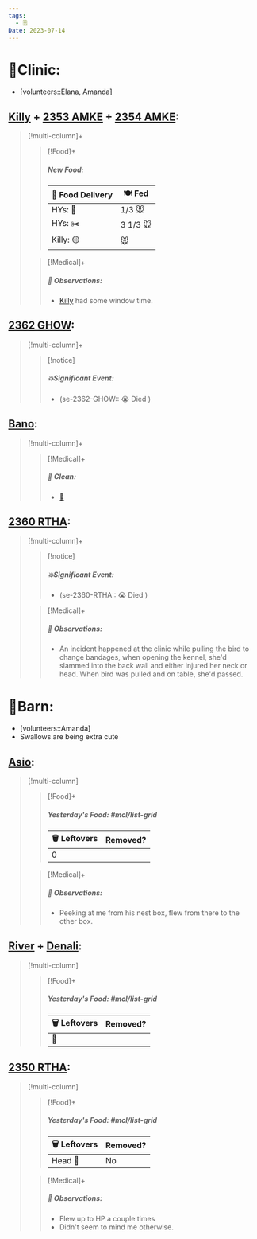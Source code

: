 ```yaml
---
tags:
  - 🗒️
Date: 2023-07-14
---
```


# 🏥Clinic:
- [volunteers::Elana, Amanda]

## [Killy](../RARE%20Birds/Ed%20Birds/Killy.md) + [2353 AMKE](../RARE%20Birds/2353%20AMKE.md) + [2354 AMKE](../RARE%20Birds/2354%20AMKE.md):
> [!multi-column]+
>
>> [!Food]+
>> ##### New Food:
>> |🚚 Food Delivery| 🍽️ Fed|
>> |---|---|
>>|HYs: 🫱|1/3 🐭
>>|HYs: ✂️| 3 1/3 🐭|
>>Killy: 🟡|🐭
>
>> [!Medical]+
>> ##### 🔭 Observations:
>> - [Killy](../RARE%20Birds/Ed%20Birds/Killy.md) had some window time.

## [2362 GHOW](../RARE%20Birds/2362%20GHOW.md):
> [!multi-column]+
>
>> [!notice]
>> ##### 💥Significant Event:
>> - (se-2362-GHOW:: 😭 Died )
>

## [Bano](../RARE%20Birds/Ed%20Birds/Bano.md):
> [!multi-column]+
>
>> [!Medical]+
>>##### 🫧 Clean:
>> - [🧽](../Admin/Codes/Scrubbed%20cage.md)

## [2360 RTHA](../RARE%20Birds/2360%20RTHA.md):
> [!multi-column]+
>
>> [!notice]
>> ##### 💥Significant Event:
>> - (se-2360-RTHA:: 😭 Died )
>
>> [!Medical]+
>> ##### 🔭 Observations:
>> - An incident happened at the clinic while pulling the bird to change bandages, when opening the kennel, she'd slammed into the back wall and either injured her neck or head. When bird was pulled and on table, she'd passed. 

# 🏡Barn:
- [volunteers::Amanda]
- Swallows are being extra cute

## [Asio](../RARE%20Birds/Ed%20Birds/Asio.md):
> [!multi-column]
>
>> [!Food]+
>> ##### Yesterday's Food: #mcl/list-grid
>> |🗑️ Leftovers| Removed?
>> |---|---|
>>|0|
>
>> [!Medical]+
>> ##### 🔭 Observations:
>> - Peeking at me from his nest box, flew from there to the other box.

## [River](../RARE%20Birds/Ed%20Birds/River.md) + [Denali](../RARE%20Birds/Ed%20Birds/Denali.md):
> [!multi-column]
>
>> [!Food]+
>> ##### Yesterday's Food: #mcl/list-grid
>> |🗑️ Leftovers| Removed?
>> |---|---|
>>|🐀|
>>

## [2350 RTHA](../RARE%20Birds/2350%20RTHA.md):
> [!multi-column]
>
>> [!Food]+
>> ##### Yesterday's Food: #mcl/list-grid
>> |🗑️ Leftovers| Removed?
>> |---|---|
>>|Head 🐀|No
>
>> [!Medical]+
>> ##### 🔭 Observations:
>> - Flew up to HP a couple times
>> - Didn't seem to mind me otherwise.

